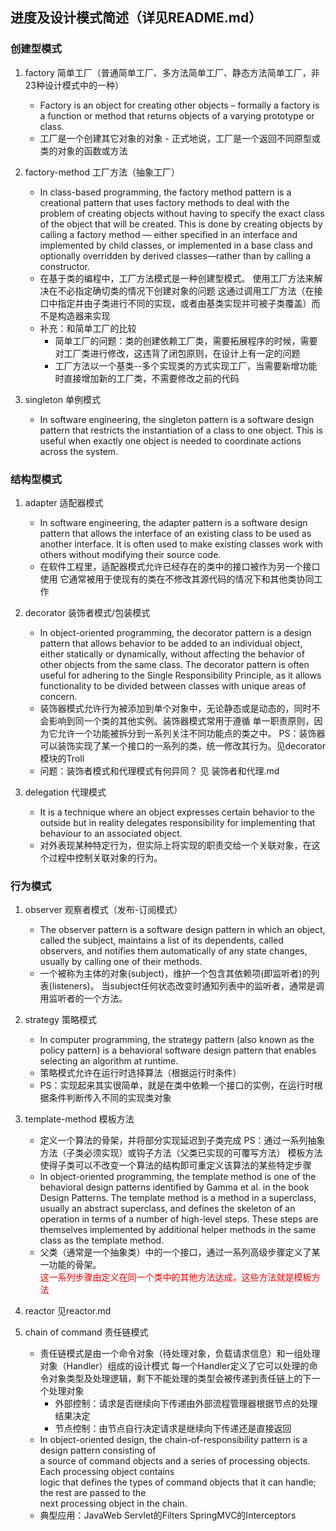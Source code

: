 进度及设计模式简述（详见README.md）
----------------------

### 创建型模式

1. factory 简单工厂（普通简单工厂、多方法简单工厂、静态方法简单工厂，非23种设计模式中的一种）
   * Factory is an object for creating other objects – formally a factory is a function or method that
     returns objects of a varying prototype or class.
   * 工厂是一个创建其它对象的对象 - 正式地说，工厂是一个返回不同原型或类的对象的函数或方法

2. factory-method 工厂方法（抽象工厂）
   * In class-based programming, the factory method pattern is a creational pattern that uses factory
     methods to deal with the problem of creating objects without having to specify the exact class of
     the object that will be created.
     This is done by creating objects by calling a factory method
     — either specified in an interface and implemented by child classes, or implemented in a base
     class and optionally overridden by derived classes—rather than by calling a constructor.
   * 在基于类的编程中，工厂方法模式是一种创建型模式。 使用工厂方法来解决在不必指定确切类的情况下创建对象的问题
     这通过调用工厂方法（在接口中指定并由子类进行不同的实现，或者由基类实现并可被子类覆盖）而不是构造器来实现
   * 补充：和简单工厂的比较
     * 简单工厂的问题：类的创建依赖工厂类，需要拓展程序的时候，需要对工厂类进行修改，这违背了闭包原则，在设计上有一定的问题
     * 工厂方法以一个基类--多个实现类的方式实现工厂，当需要新增功能时直接增加新的工厂类，不需要修改之前的代码

3. singleton 单例模式
   * In software engineering, the singleton pattern is a software design pattern that restricts the
     instantiation of a class to one object. This is useful when exactly one object is needed to
     coordinate actions across the system.

### 结构型模式

1. adapter 适配器模式
   * In software engineering, the adapter pattern is a software design pattern that allows the interface of an existing class to be used as another
     interface. It is often used to make existing classes work with others without modifying their source code.
   * 在软件工程里，适配器模式允许已经存在的类中的接口被作为另一个接口使用
     它通常被用于使现有的类在不修改其源代码的情况下和其他类协同工作

2. decorator 装饰者模式/包装模式
   * In object-oriented programming, the decorator pattern is a design pattern that allows behavior to
     be added to an individual object, either statically or dynamically, without affecting the behavior
     of other objects from the same class. The decorator pattern is often useful for adhering to the
     Single Responsibility Principle, as it allows functionality to be divided between classes with
     unique areas of concern.
   * 装饰器模式允许行为被添加到单个对象中，无论静态或是动态的，同时不会影响到同一个类的其他实例。装饰器模式常用于遵循
     单一职责原则，因为它允许一个功能被拆分到一系列关注不同功能点的类之中。
     PS：装饰器可以装饰实现了某一个接口的一系列的类，统一修改其行为。见decorator模块的Troll
   * 问题：装饰者模式和代理模式有何异同？ 见 装饰者和代理.md

3. delegation 代理模式
   * It is a technique where an object expresses certain behavior to the outside but in
     reality delegates responsibility for implementing that behaviour to an associated object.
   * 对外表现某种特定行为，但实际上将实现的职责交给一个关联对象，在这个过程中控制关联对象的行为。

### 行为模式

1. observer 观察者模式（发布-订阅模式）
   * The observer pattern is a software design pattern in which an object, called the subject,
     maintains a list of its dependents, called observers, and notifies them automatically of any state
     changes, usually by calling one of their methods.
   * 一个被称为主体的对象(subject)，维护一个包含其依赖项(即监听者)的列表(listeners)。
     当subject任何状态改变时通知列表中的监听者，通常是调用监听者的一个方法。

2. strategy 策略模式
   * In computer programming, the strategy pattern (also known as the policy pattern) is a behavioral
     software design pattern that enables selecting an algorithm at runtime.
   * 策略模式允许在运行时选择算法（根据运行时条件）
   * PS：实现起来其实很简单，就是在类中依赖一个接口的实例，在运行时根据条件判断传入不同的实现类对象

3. template-method 模板方法
   * 定义一个算法的骨架，并将部分实现延迟到子类完成 PS：通过一系列抽象方法（子类必须实现）或钩子方法（父类已实现的可覆写方法）
     模板方法使得子类可以不改变一个算法的结构即可重定义该算法的某些特定步骤
   * In object-oriented programming, the template method is one of the behavioral design patterns
     identified by Gamma et al. in the book Design Patterns. The template method is a method in a
     superclass, usually an abstract superclass, and defines the skeleton of an operation in terms of
     a number of high-level steps. These steps are themselves implemented by additional helper methods
     in the same class as the template method.
   * 父类（通常是一个抽象类）中的一个接口，通过一系列高级步骤定义了某一功能的骨架。  
     <font color="red">这一系列步骤由定义在同一个类中的其他方法达成，这些方法就是模板方法</font>

4. reactor 见reactor.md

5. chain of command 责任链模式
   * 责任链模式是由一个命令对象（待处理对象，负载请求信息）和一组处理对象（Handler）组成的设计模式
     每一个Handler定义了它可以处理的命令对象类型及处理逻辑，剩下不能处理的类型会被传递到责任链上的下一个处理对象
     * 外部控制：请求是否继续向下传递由外部流程管理器根据节点的处理结果决定
     * 节点控制：由节点自行决定请求是继续向下传递还是直接返回
   * In object-oriented design, the chain-of-responsibility pattern is a design pattern consisting of  
     a source of command objects and a series of processing objects. Each processing object contains  
     logic that defines the types of command objects that it can handle; the rest are passed to the  
     next processing object in the chain.
   * 典型应用：JavaWeb Servlet的Filters  SpringMVC的Interceptors












